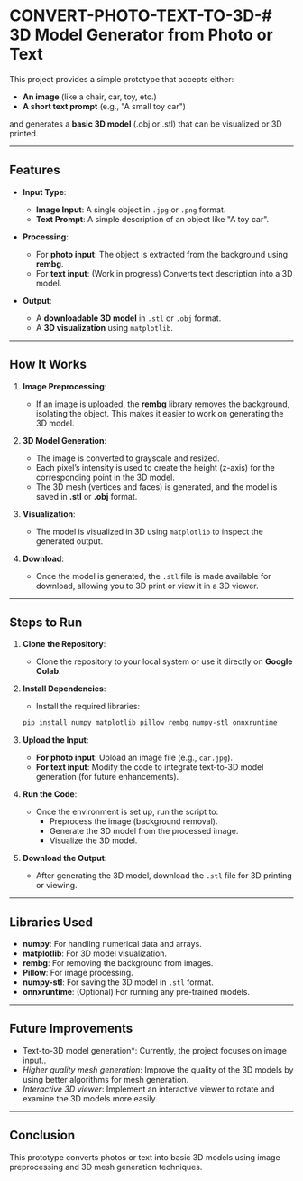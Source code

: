 # CONVERT-PHOTO-TEXT-TO-3D-# **3D Model Generator from Photo or Text**

This project provides a simple prototype that accepts either:
- **An image** (like a chair, car, toy, etc.)
- **A short text prompt** (e.g., "A small toy car")

and generates a **basic 3D model** (.obj or .stl) that can be visualized or 3D printed.

---

## **Features**
- **Input Type**:
    - **Image Input**: A single object in `.jpg` or `.png` format.
    - **Text Prompt**: A simple description of an object like "A toy car".
  
- **Processing**:
    - For **photo input**: The object is extracted from the background using **rembg**.
    - For **text input**: (Work in progress) Converts text description into a 3D model.

- **Output**:
    - A **downloadable 3D model** in `.stl` or `.obj` format.
    - A **3D visualization** using `matplotlib`.

---

## **How It Works**

1. **Image Preprocessing**:
   - If an image is uploaded, the **rembg** library removes the background, isolating the object. This makes it easier to work on generating the 3D model.

2. **3D Model Generation**:
   - The image is converted to grayscale and resized.
   - Each pixel’s intensity is used to create the height (z-axis) for the corresponding point in the 3D model.
   - The 3D mesh (vertices and faces) is generated, and the model is saved in **.stl** or **.obj** format.

3. **Visualization**:
   - The model is visualized in 3D using `matplotlib` to inspect the generated output.

4. **Download**:
   - Once the model is generated, the `.stl` file is made available for download, allowing you to 3D print or view it in a 3D viewer.

---

## **Steps to Run**

1. **Clone the Repository**:
    - Clone the repository to your local system or use it directly on **Google Colab**.

2. **Install Dependencies**:
    - Install the required libraries:
    ```bash
    pip install numpy matplotlib pillow rembg numpy-stl onnxruntime
    ```

3. **Upload the Input**:
    - **For photo input**: Upload an image file (e.g., `car.jpg`).
    - **For text input**: Modify the code to integrate text-to-3D model generation (for future enhancements).

4. **Run the Code**:
    - Once the environment is set up, run the script to:
        - Preprocess the image (background removal).
        - Generate the 3D model from the processed image.
        - Visualize the 3D model.

5. **Download the Output**:
    - After generating the 3D model, download the `.stl` file for 3D printing or viewing.

---

## **Libraries Used**
- **numpy**: For handling numerical data and arrays.
- **matplotlib**: For 3D model visualization.
- **rembg**: For removing the background from images.
- **Pillow**: For image processing.
- **numpy-stl**: For saving the 3D model in `.stl` format.
- **onnxruntime**: (Optional) For running any pre-trained models.

---

## Future Improvements
- Text-to-3D model generation*: Currently, the project focuses on image input..
- *Higher quality mesh generation*: Improve the quality of the 3D models by using better algorithms for mesh generation.
- *Interactive 3D viewer*: Implement an interactive viewer to rotate and examine the 3D models more easily.

---

## **Conclusion**

This prototype converts photos or text into basic 3D models using image preprocessing and 3D mesh generation techniques. 


